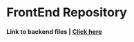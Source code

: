 # FrontEnd Repository
#### Link to backend files | <a href="https://github.com/CERTIFIED2003/keeper_backend">Click here</a>
